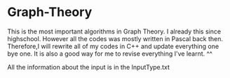 # Graph-Theory

This is the most important algorithms in Graph Theory. I already this since highschool. 
However all the codes was mostly written in Pascal back then.
Therefore,I will rewrite all of my codes in C++ and update everything one bye one.
It is also a good way for me to revise everything I've learnt. ^^

All the information about the input is in the InputType.txt

